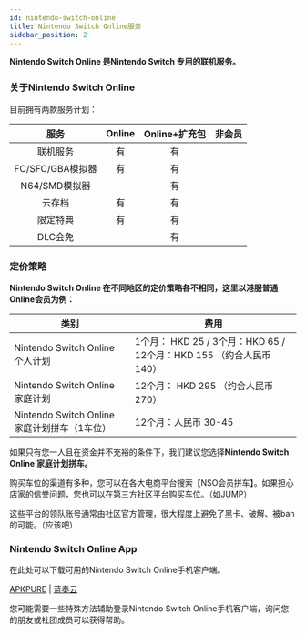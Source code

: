 ```yaml
---
id: nintendo-switch-online
title: Nintendo Switch Online服务
sidebar_position: 2
---
```

**Nintendo Switch Online 是Nintendo Switch 专用的联机服务。**

### 关于Nintendo Switch Online

目前拥有两款服务计划：

| 服务             | Online | Online+扩充包 | 非会员 |
| :--------------: | :----: | :-----------: | :----: |
| 联机服务         | 有     |  有             |  |
| FC/SFC/GBA模拟器 | 有      | 有 |        |
| N64/SMD模拟器    |        | 有            |        |
| 云存档           | 有     |  有             |        |
| 限定特典         | 有     |    有           |        |
| DLC会免 |  | 有 | |

### 定价策略

**Nintendo Switch Online 在不同地区的定价策略各不相同，这里以港服普通Online会员为例：**

| 类别                                         | 费用                                                         |
| -------------------------------------------- | ------------------------------------------------------------ |
| Nintendo Switch Online 个人计划              | 1个月： HKD 25 / 3个月：HKD 65 / 12个月：HKD 155 （约合人民币140） |
| Nintendo Switch Online 家庭计划              | 12个月： HKD 295 （约合人民币270）                           |
| Nintendo Switch Online 家庭计划拼车（1车位） | 12个月：人民币 30-45                                         |

如果只有您一人且在资金并不充裕的条件下，我们建议您选择**Nintendo Switch Online 家庭计划拼车。**

购买车位的渠道有多种，您可以在各大电商平台搜索【NSO会员拼车】。如果担心店家的信誉问题，您也可以在第三方社区平台购买车位。（如JUMP）

这些平台的领队账号通常由社区官方管理，很大程度上避免了黑卡、破解、被ban的可能。（应该吧）

### Nintendo Switch Online App

在此处可以下载可用的Nintendo Switch Online手机客户端。

[APKPURE](https://apkpure.net/cn/nintendo-switch-online/com.nintendo.znca) | [蓝奏云](https://www.ilanzou.com/s/xaCNsL3)



您可能需要一些特殊方法辅助登录Nintendo Switch Online手机客户端，询问您的朋友或社团成员可以获得帮助。